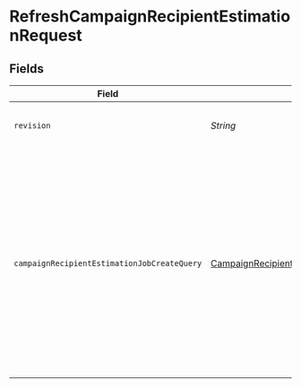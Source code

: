 # RefreshCampaignRecipientEstimationRequest


## Fields

| Field                                                                                                                                                                                                                                                                                                                            | Type                                                                                                                                                                                                                                                                                                                             | Required                                                                                                                                                                                                                                                                                                                         | Description                                                                                                                                                                                                                                                                                                                      |
| -------------------------------------------------------------------------------------------------------------------------------------------------------------------------------------------------------------------------------------------------------------------------------------------------------------------------------- | -------------------------------------------------------------------------------------------------------------------------------------------------------------------------------------------------------------------------------------------------------------------------------------------------------------------------------- | -------------------------------------------------------------------------------------------------------------------------------------------------------------------------------------------------------------------------------------------------------------------------------------------------------------------------------- | -------------------------------------------------------------------------------------------------------------------------------------------------------------------------------------------------------------------------------------------------------------------------------------------------------------------------------- |
| `revision`                                                                                                                                                                                                                                                                                                                       | *String*                                                                                                                                                                                                                                                                                                                         | :heavy_check_mark:                                                                                                                                                                                                                                                                                                               | API endpoint revision (format: YYYY-MM-DD[.suffix])                                                                                                                                                                                                                                                                              |
| `campaignRecipientEstimationJobCreateQuery`                                                                                                                                                                                                                                                                                      | [CampaignRecipientEstimationJobCreateQuery](../../models/components/CampaignRecipientEstimationJobCreateQuery.md)                                                                                                                                                                                                                | :heavy_check_mark:                                                                                                                                                                                                                                                                                                               | Trigger an asynchronous job to update the estimated number of recipients<br/>for the given campaign ID. Use the `Get Campaign Recipient Estimation<br/>Job` endpoint to retrieve the status of this estimation job. Use the<br/>`Get Campaign Recipient Estimation` endpoint to retrieve the estimated<br/>recipient count for a given campaign. |